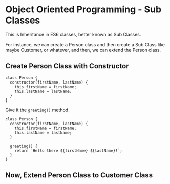 # Object Oriented Programming - Sub Classes

This is Inheritance in ES6 classes, better known as Sub Classes.

For instance, we can create a Person class and then create a Sub Class like maybe Customer, or whatever, and then, we can extend the Person class.

## Create Person Class with Constructor

```
class Person {
  constructor(firstName, lastName) {
    this.firstName = firstName;
    this.lastName = lastName;
  }
}
```

Give it the ```greeting()``` method.

```
class Person {
  constructor(firstName, lastName) {
    this.firstName = firstName;
    this.lastName = lastName;
  }

  greeting() {
    return `Hello there ${firstName} ${lastName}!`;
  }
}
```

## Now, Extend Person Class to Customer Class

